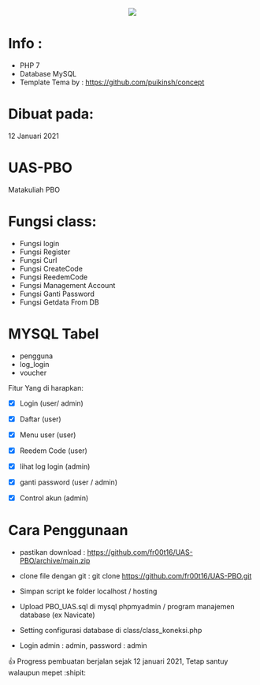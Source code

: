 <p align="center">
    <img src="https://i.ibb.co/dJv0qHg/Login.jpg">
  </a>
</p>


# Info :
- PHP 7
- Database MySQL
- Template Tema by : https://github.com/puikinsh/concept

# Dibuat pada:
12 Januari 2021


# UAS-PBO
Matakuliah PBO

# Fungsi class:
- Fungsi login
- Fungsi Register
- Fungsi Curl
- Fungsi CreateCode
- Fungsi ReedemCode
- Fungsi Management Account
- Fungsi Ganti Password
- Fungsi Getdata From DB

# MYSQL Tabel
- pengguna
- log_login
- voucher

Fitur Yang di harapkan:
- [x] Login (user/ admin)
- [X] Daftar  (user)
- [X] Menu user (user)
- [X] Reedem Code (user)
- [X] lihat log login (admin)
- [X] ganti password (user / admin)
- [X] Control akun (admin)


# Cara Penggunaan
- pastikan download : https://github.com/fr00t16/UAS-PBO/archive/main.zip 
- clone file dengan git : git clone https://github.com/fr00t16/UAS-PBO.git


- Simpan script ke folder localhost  / hosting 
- Upload PBO_UAS.sql di mysql phpmyadmin / program manajemen database (ex Navicate)
- Setting configurasi database di class/class_koneksi.php
- Login admin : admin, password : admin


:+1: Progress pembuatan berjalan sejak 12 januari 2021, Tetap santuy walaupun mepet :shipit:
